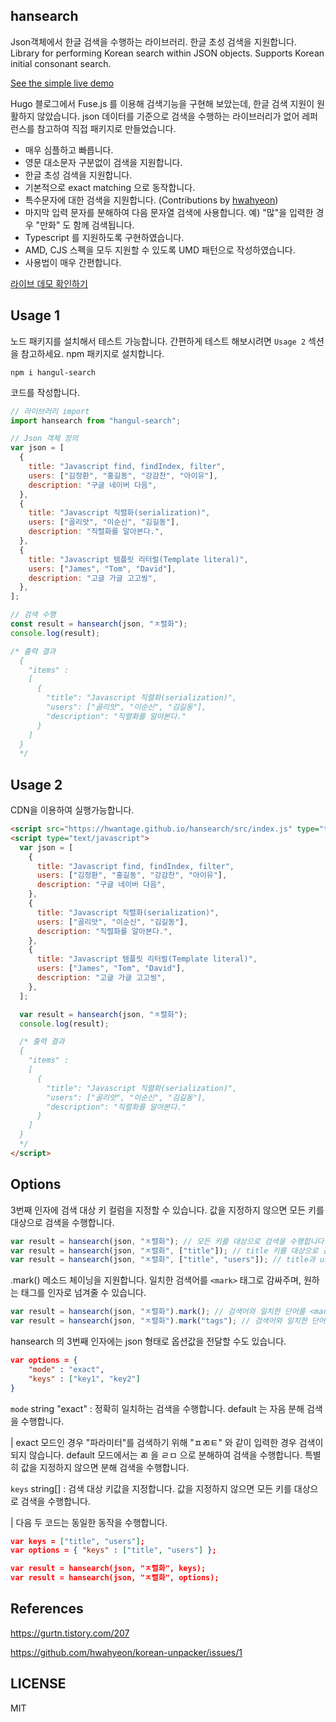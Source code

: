 ## hansearch

Json객체에서 한글 검색을 수행하는 라이브러리. 한글 초성 검색을 지원합니다.
<br/>
Library for performing Korean search within JSON objects. Supports Korean initial consonant search.

[See the simple live demo](https://hwantage.github.io/hansearch/demo/)

Hugo 블로그에서 Fuse.js 를 이용해 검색기능을 구현해 보았는데, 한글 검색 지원이 원활하지 않았습니다. json 데이터를 기준으로 검색을 수행하는 라이브러리가 없어 레퍼런스를 참고하여 직접 패키지로 만들었습니다.

- 매우 심플하고 빠릅니다.
- 영문 대소문자 구분없이 검색을 지원합니다.
- 한글 초성 검색을 지원합니다.
- 기본적으로 exact matching 으로 동작합니다.
- 특수문자에 대한 검색을 지원합니다. (Contributions by [hwahyeon](https://github.com/hwahyeonhttps:/))
- 마지막 입력 문자를 분해하여 다음 문자열 검색에 사용합니다. 예) "많"을 입력한 경우 "만화" 도 함께 검색됩니다.
- Typescript 를 지원하도록 구현하였습니다.
- AMD, CJS 스펙을 모두 지원할 수 있도록 UMD 패턴으로 작성하였습니다.
- 사용법이 매우 간편합니다.

[라이브 데모 확인하기](https://hwantage.github.io/hansearch/demo/)

## Usage 1

노드 패키지를 설치해서 테스트 가능합니다. 간편하게 테스트 해보시려면 `Usage 2` 섹션을 참고하세요.
npm 패키지로 설치합니다.

```shell
npm i hangul-search
```

코드를 작성합니다.

```js
// 라이브러리 import
import hansearch from "hangul-search";

// Json 객체 정의
var json = [
  {
    title: "Javascript find, findIndex, filter",
    users: ["김정환", "홍길동", "강감찬", "아이유"],
    description: "구글 네이버 다음",
  },
  {
    title: "Javascript 직렬화(serialization)",
    users: ["골리앗", "이순신", "김길동"],
    description: "직렬화를 알아본다.",
  },
  {
    title: "Javascript 템플릿 리터럴(Template literal)",
    users: ["James", "Tom", "David"],
    description: "고글 가글 고고씽",
  },
];

// 검색 수행
const result = hansearch(json, "ㅈ렬화");
console.log(result);

/* 출력 결과
  {
    "items" :
    [
      {
        "title": "Javascript 직렬화(serialization)",
        "users": ["골리앗", "이순신", "김길동"],
        "description": "직렬화를 알아본다."
      }
    ]
  }
  */
```

## Usage 2

CDN을 이용하여 실행가능합니다.

```html
<script src="https://hwantage.github.io/hansearch/src/index.js" type="text/javascript"></script>
<script type="text/javascript">
  var json = [
    {
      title: "Javascript find, findIndex, filter",
      users: ["김정환", "홍길동", "강감찬", "아이유"],
      description: "구글 네이버 다음",
    },
    {
      title: "Javascript 직렬화(serialization)",
      users: ["골리앗", "이순신", "김길동"],
      description: "직렬화를 알아본다.",
    },
    {
      title: "Javascript 템플릿 리터럴(Template literal)",
      users: ["James", "Tom", "David"],
      description: "고글 가글 고고씽",
    },
  ];

  var result = hansearch(json, "ㅈ렬화");
  console.log(result);

  /* 출력 결과
  {
    "items" :
    [
      {
        "title": "Javascript 직렬화(serialization)",
        "users": ["골리앗", "이순신", "김길동"],
        "description": "직렬화를 알아본다."
      }
    ]
  }
  */
</script>
```

## Options

3번째 인자에 검색 대상 키 컬럼을 지정할 수 있습니다. 값을 지정하지 않으면 모든 키를 대상으로 검색을 수행합니다.

```js
var result = hansearch(json, "ㅈ렬화"); // 모든 키를 대상으로 검색을 수행합니다.
var result = hansearch(json, "ㅈ렬화", ["title"]); // title 키를 대상으로 검색을 수행합니다.
var result = hansearch(json, "ㅈ렬화", ["title", "users"]); // title과 users 키를 대상으로 검색을 수행합니다.
```

.mark() 메소드 체이닝을 지원합니다. 일치한 검색어를 `<mark>` 태그로 감싸주며, 원하는 태그를 인자로 넘겨줄 수 있습니다.

```js
var result = hansearch(json, "ㅈ렬화").mark(); // 검색어와 일치한 단어를 <mark> 태그로 감싼 결과를 리턴합니다.
var result = hansearch(json, "ㅈ렬화").mark("tags"); // 검색어와 일치한 단어를 <tags> 태그로 감싼 결과를 리턴합니다.
```

hansearch 의 3번째 인자에는 json 형태로 옵션값을 전달할 수도 있습니다.

```json
var options = {
    "mode" : "exact",
    "keys" : ["key1", "key2"]
}
```

`mode` string "exact" : 정확히 일치하는 검색을 수행합니다. default 는 자음 분해 검색을 수행합니다.

| exact 모드인 경우 "파라미터"를 검색하기 위해 "ㅍㄻㅌ" 와 같이 입력한 경우 검색이 되지 않습니다. default 모드에서는 ㄻ 을 ㄹㅁ 으로 분해하여 검색을 수행합니다. 특별히 값을 지정하지 않으면 분해 검색을 수행합니다.

`keys` string[] : 검색 대상 키값을 지정합니다. 값을 지정하지 않으면 모든 키를 대상으로 검색을 수행합니다.

| 다음 두 코드는 동일한 동작을 수행합니다.

```json
var keys = ["title", "users"];
var options = { "keys" : ["title", "users"] };

var result = hansearch(json, "ㅈ렬화", keys);
var result = hansearch(json, "ㅈ렬화", options);

```

## References

https://gurtn.tistory.com/207

https://github.com/hwahyeon/korean-unpacker/issues/1

## LICENSE

MIT
